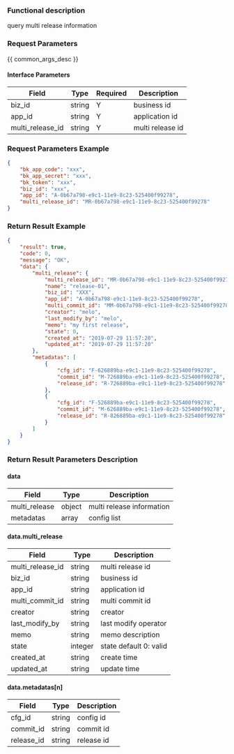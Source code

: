### Functional description

query multi release information

### Request Parameters

{{ common_args_desc }}

#### Interface Parameters

| Field            | Type      | Required  | Description |
|------------------|-----------|-----------|-------------|
| biz_id           |  string   | Y         | business id |
| app_id           |  string   | Y         | application id |
| multi_release_id |  string   | Y         | multi release id |

### Request Parameters Example

```json
{
    "bk_app_code": "xxx",
    "bk_app_secret": "xxx",
    "bk_token": "xxx",
    "biz_id": "xxx",
    "app_id": "A-0b67a798-e9c1-11e9-8c23-525400f99278",
    "multi_release_id": "MR-0b67a798-e9c1-11e9-8c23-525400f99278"
}
```

### Return Result Example

```json
{
    "result": true,
    "code": 0,
    "message": "OK",
    "data": {
        "multi_release": {
            "multi_release_id": "MR-0b67a798-e9c1-11e9-8c23-525400f99278",
            "name": "release-01",
            "biz_id": "XXX",
            "app_id": "A-0b67a798-e9c1-11e9-8c23-525400f99278",
            "multi_commit_id": "MM-0b67a798-e9c1-11e9-8c23-525400f99278",
            "creator": "melo",
            "last_modify_by": "melo",
            "memo": "my first release",
            "state": 0,
            "created_at": "2019-07-29 11:57:20",
            "updated_at": "2019-07-29 11:57:20"
        },
        "metadatas": [
            {
                "cfg_id": "F-626889ba-e9c1-11e9-8c23-525400f99278",
                "commit_id": "M-726889ba-e9c1-11e9-8c23-525400f99278",
                "release_id": "R-726889ba-e9c1-11e9-8c23-525400f99278"
            },
            {
                "cfg_id": "F-526889ba-e9c1-11e9-8c23-525400f99278",
                "commit_id": "M-626889ba-e9c1-11e9-8c23-525400f99278",
                "release_id": "R-826889ba-e9c1-11e9-8c23-525400f99278"
            }
        ]
    }
}
```

### Return Result Parameters Description

#### data

| Field         | Type   | Description |
|---------------|--------|-------------|
| multi_release | object | multi release information |
| metadatas     | array  | config list |

#### data.multi_release

| Field            | Type     | Description |
|------------------|----------|-------------|
| multi_release_id | string   | multi release id |
| biz_id           | string   | business id |
| app_id           | string   | application id |
| multi_commit_id  | string   | multi commit id |
| creator          | string   | creator |
| last_modify_by   | string   | last modify operator |
| memo             | string   | memo description |
| state            | integer  | state default 0: valid |
| created_at       | string   | create time |
| updated_at       | string   | update time |

#### data.metadatas[n]

| Field       | Type      | Description |
|-------------|-----------|-------------|
| cfg_id      | string    | config id   |
| commit_id   | string    | commit id   |
| release_id  | string    | release id  |
